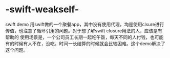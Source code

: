 # -swift-weakself-
swift demo
用swift做的一个聚餐app，其中没有使用代理，均是使用clsure进行传值，也注意了循环引用的问题。对于想了解swift closure用法的人，应该是有帮助的
使用场景是，一个公司员工长期一起吃午饭，每天不同的人付钱，也可能有的时候有人不在，没吃。时间一长结算的时候就会比较困难。这个demo解决了这个问题。
